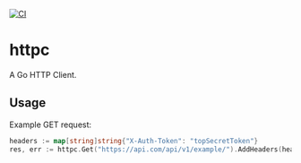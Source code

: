 [![CI](https://github.com/sam-atkins/httpc/actions/workflows/ci.yml/badge.svg)](https://github.com/sam-atkins/httpc/actions/workflows/ci.yml)

# httpc

A Go HTTP Client.

## Usage

Example GET request:

```go
headers := map[string]string{"X-Auth-Token": "topSecretToken"}
res, err := httpc.Get("https://api.com/api/v1/example/").AddHeaders(headers).Do()
```
